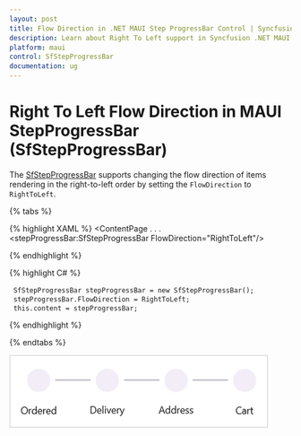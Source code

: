 ```yaml
---
layout: post
title: Flow Direction in .NET MAUI Step ProgressBar Control | Syncfusion
description: Learn about Right To Left support in Syncfusion .NET MAUI Step ProgressBar (SfStepProgressBar) control and more.
platform: maui
control: SfStepProgressBar
documentation: ug
---
```

 
# Right To Left Flow Direction in MAUI StepProgressBar (SfStepProgressBar)

The [SfStepProgressBar](https://www.syncfusion.com/maui-controls/maui-stepprogressbar) supports changing the flow direction of items rendering in the right-to-left order by setting the `FlowDirection` to `RightToLeft`.

{% tabs %}

{% highlight XAML %}
  <ContentPage 
            . . .
            <stepProgressBar:SfStepProgressBar FlowDirection="RightToLeft"/>

   </ContentPage>
     
{% endhighlight %}

{% highlight C# %}
   
     SfStepProgressBar stepProgressBar = new SfStepProgressBar();
     stepProgressBar.FlowDirection = RightToLeft;
     this.content = stepProgressBar;

{% endhighlight %}

{% endtabs %}

![Right to left in .NET MAUI Step Progress Bar](images/right-to-left/maui-stepprogressbar-right-to-left.gif)
